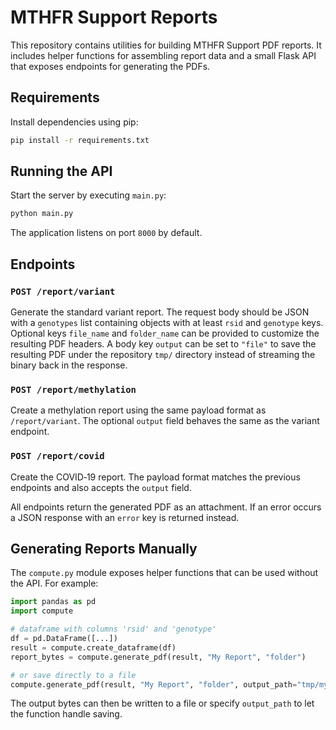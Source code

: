 # MTHFR Support Reports

This repository contains utilities for building MTHFR Support PDF reports. It includes
helper functions for assembling report data and a small Flask API that exposes
endpoints for generating the PDFs.

## Requirements

Install dependencies using pip:

```bash
pip install -r requirements.txt
```

## Running the API

Start the server by executing `main.py`:

```bash
python main.py
```

The application listens on port `8000` by default.

## Endpoints

### `POST /report/variant`
Generate the standard variant report. The request body should be JSON with a
`genotypes` list containing objects with at least `rsid` and `genotype` keys.
Optional keys `file_name` and `folder_name` can be provided to customize the
resulting PDF headers.  A body key `output` can be set to `"file"` to save the
resulting PDF under the repository `tmp/` directory instead of streaming the
binary back in the response.

### `POST /report/methylation`
Create a methylation report using the same payload format as `/report/variant`.
The optional `output` field behaves the same as the variant endpoint.

### `POST /report/covid`
Create the COVID‑19 report. The payload format matches the previous endpoints
and also accepts the `output` field.

All endpoints return the generated PDF as an attachment. If an error occurs a
JSON response with an `error` key is returned instead.

## Generating Reports Manually

The `compute.py` module exposes helper functions that can be used without the
API. For example:

```python
import pandas as pd
import compute

# dataframe with columns 'rsid' and 'genotype'
df = pd.DataFrame([...])
result = compute.create_dataframe(df)
report_bytes = compute.generate_pdf(result, "My Report", "folder")

# or save directly to a file
compute.generate_pdf(result, "My Report", "folder", output_path="tmp/my.pdf")
```

The output bytes can then be written to a file or specify ``output_path`` to let
the function handle saving.
